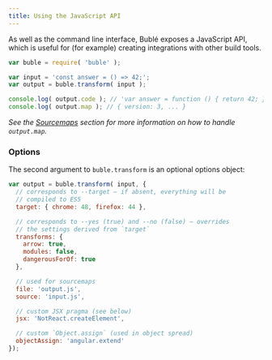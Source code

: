 ```yaml
---
title: Using the JavaScript API
---
```


As well as the command line interface, Bublé exposes a JavaScript API, which is useful for (for example) creating integrations with other build tools.

```js
var buble = require( 'buble' );

var input = 'const answer = () => 42;';
var output = buble.transform( input );

console.log( output.code ); // 'var answer = function () { return 42; };'
console.log( output.map ); // { version: 3, ... }
```

*See the [Sourcemaps](#sourcemaps) section for more information on how to handle `output.map`.*


### Options

The second argument to `buble.transform` is an optional options object:

```js
var output = buble.transform( input, {
  // corresponds to --target – if absent, everything will be
  // compiled to ES5
  target: { chrome: 48, firefox: 44 },

  // corresponds to --yes (true) and --no (false) – overrides
  // the settings derived from `target`
  transforms: {
    arrow: true,
    modules: false,
    dangerousForOf: true
  },

  // used for sourcemaps
  file: 'output.js',
  source: 'input.js',

  // custom JSX pragma (see below)
  jsx: 'NotReact.createElement',

  // custom `Object.assign` (used in object spread)
  objectAssign: 'angular.extend'
});
```
